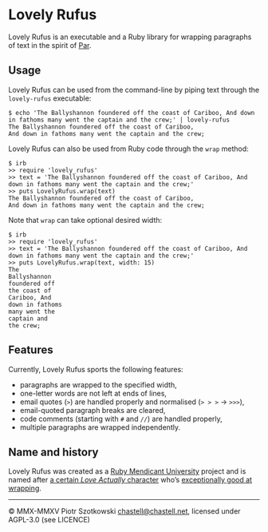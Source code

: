Lovely Rufus
============

Lovely Rufus is an executable and a Ruby library for wrapping paragraphs of text in the spirit of [Par](http://www.nicemice.net/par/).



Usage
-----

Lovely Rufus can be used from the command-line by piping text through the `lovely-rufus` executable:

    $ echo 'The Ballyshannon foundered off the coast of Cariboo, And down in fathoms many went the captain and the crew;' | lovely-rufus
    The Ballyshannon foundered off the coast of Cariboo,
    And down in fathoms many went the captain and the crew;

Lovely Rufus can also be used from Ruby code through the `wrap` method:

    $ irb
    >> require 'lovely_rufus'
    >> text = 'The Ballyshannon foundered off the coast of Cariboo, And down in fathoms many went the captain and the crew;'
    >> puts LovelyRufus.wrap(text)
    The Ballyshannon foundered off the coast of Cariboo,
    And down in fathoms many went the captain and the crew;

Note that `wrap` can take optional desired width:

    $ irb
    >> require 'lovely_rufus'
    >> text = 'The Ballyshannon foundered off the coast of Cariboo, And down in fathoms many went the captain and the crew;'
    >> puts LovelyRufus.wrap(text, width: 15)
    The
    Ballyshannon
    foundered off
    the coast of
    Cariboo, And
    down in fathoms
    many went the
    captain and
    the crew;



Features
--------

Currently, Lovely Rufus sports the following features:

* paragraphs are wrapped to the specified width,
* one-letter words are not left at ends of lines,
* email quotes (`>`) are handled properly and normalised (`> > >` → `>>>`),
* email-quoted paragraph breaks are cleared,
* code comments (starting with `#` and `//`) are handled properly,
* multiple paragraphs are wrapped independently.



Name and history
----------------

Lovely Rufus was created as a [Ruby Mendicant University](http://blog.majesticseacreature.com/tag/rubymendicant) project and is named after [a certain _Love Actually_ character](http://en.wikipedia.org/wiki/Love_Actually#Rufus) who’s [exceptionally good at wrapping](https://www.youtube.com/watch?v=E3rB_qx0wRM).



---

© MMX-MMXV Piotr Szotkowski <chastell@chastell.net>, licensed under AGPL-3.0 (see LICENCE)

